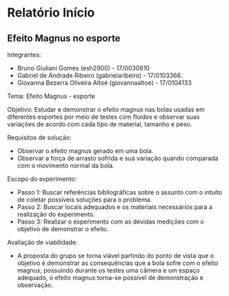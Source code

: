 # Relatório Início
## Efeito Magnus no esporte
Integrantes:  
  * Bruno Giuliani Gomes (esh2900) - 17/0030610  
  * Gabriel de Andrade Ribeiro (gabrielaribeiro) - 17/0103366  
  * Giovanna Bezerra Oliveira Altoé (giovannaaltoe) - 17/0104133
  
Tema: Efeito Magnus - esporte  

Objetivo: Estudar e demonstrar o efeito magnus nas bolas usadas em diferentes esportes por meio de testes com fluidos e observar suas variações de acordo com cada tipo de material, tamanho e peso.

Requisitos de solução:
   * Observar o efeito magnus gerado em uma bola.
   * Observar a força de arrasto sofrida e sua variação quando comparada com o movimento normal da bola.
   
Escopo do experimento:
   * Passo 1: Buscar referências bibliográficas sobre o assunto com o intuito de coletar possíveis soluções para o problema.
   * Passo 2: Buscar locais adequados e os materiais necessários para a realização do experimento.
   * Passo 3: Realizar o experimento com as devidas medições com o objetivo de demonstrar o efeito.
   
Avaliação de viabilidade:
   * A proposta do grupo se torna viável partindo do ponto de vista que o objetivo é demonstrar as consequências que a bola sofre com o efeito magnus, possuindo durante os testes uma câmera e um espaço adequado, o efeito magnus torna-se possível de demonstração e observação.
   
   

   
